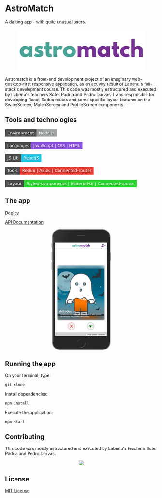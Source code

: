 
# AstroMatch
A datting app - with quite unusual users.

<p align="center">
<img src="https://github.com/Meira-JH/AstroMatch/blob/master/astromatch/src/img/logo.png"/>
</p>

Astromatch is a front-end development project of an imaginary web-desktop-first responsive application, as an activity result of Labenu's full-stack development course. This code was mostly estructured and executed by Labenu's teachers Soter Padua and Pedro Darvas. I was responsible for developing React-Redux routes and some specific layout features on the SwipeScreen, MatchScreen and ProfileScreen components.

## Tools and technologies

![Node.js environment](https://github.com/Meira-JH/futureEats/blob/master/futureEats/src/imgs/EnvironmentNodejs.png)

![Languages JS CSS HTML](https://github.com/Meira-JH/futureEats/blob/master/futureEats/src/imgs/languages.png)

![React Lib](https://github.com/Meira-JH/futureEats/blob/master/futureEats/src/imgs/JSLibReactJS.png)

![Dev tools](https://github.com/Meira-JH/futureEats/blob/master/futureEats/src/imgs/tools.png) 

![Layout tools](https://github.com/Meira-JH/futureEats/blob/master/futureEats/src/imgs/layout.png)

## The app

[Deploy]()

[API Documentation](https://documenter.getpostman.com/view/7549981/SW12yx56?version=latest)

<p align="center">
<img height="400px" src="https://github.com/Meira-JH/AstroMatch/blob/master/astromatch/src/img/prinstscreen.png"/>
</p>

## Running the app

On your terminal, type:

```
git clone 
```

Install dependencies:
```
npm install
```

Execute the application:
```
npm start 
```

## Contributing

This code was mostly estructured and executed by Labenu's teachers Soter Padua and Pedro Darvas.

<p align="center">
<img src="https://uploads-ssl.webflow.com/5e790d30d198385b09366d8f/5eb17dfd4a07be86d2b8951e_Labenu_principal_slogan.png"/>
</p>

## License
[MIT License](https://choosealicense.com/licenses/mit/)
